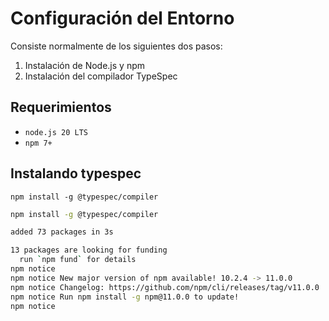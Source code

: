 # Configuración del Entorno

Consiste normalmente de los siguientes dos pasos:

1. Instalación de Node.js y npm
2. Instalación del compilador TypeSpec

## Requerimientos


- `node.js 20 LTS`
- `npm 7+`


## Instalando typespec

`npm install -g @typespec/compiler`


```bash
npm install -g @typespec/compiler

added 73 packages in 3s

13 packages are looking for funding
  run `npm fund` for details
npm notice
npm notice New major version of npm available! 10.2.4 -> 11.0.0
npm notice Changelog: https://github.com/npm/cli/releases/tag/v11.0.0
npm notice Run npm install -g npm@11.0.0 to update!
npm notice
```